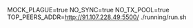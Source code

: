 MOCK_PLAGUE=true NO_SYNC=true NO_TX_POOL=true TOP_PEERS_ADDR=http://91.107.228.49:5500/ ./running/run.sh
